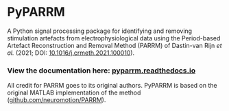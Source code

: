 # PyPARRM

A Python signal processing package for identifying and removing stimulation
artefacts from electrophysiological data using the Period-based Artefact
Reconstruction and Removal Method (PARRM) of Dastin-van Rijn *et al.* (2021;
DOI: [10.1016/j.crmeth.2021.100010](https://doi.org/10.1016/j.crmeth.2021.100010)).

### View the documentation here: [pyparrm.readthedocs.io](https://pyparrm.readthedocs.io/en/1.1.0/)


All credit for PARRM goes to its original authors. PyPARRM is based on the
original MATLAB implementation of the method ([github.com/neuromotion/PARRM](https://github.com/neuromotion/PARRM)).
